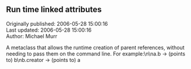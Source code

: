 ## Run time linked attributes  
Originally published: 2006-05-28 15:00:16  
Last updated: 2006-05-28 15:00:16  
Author: Michael Murr  
  
A metaclass that allows the runtime creation of parent references, without needing to pass them on the command line.  For example:\n\na.b -> (points to) b\nb.creator -> (points to) a